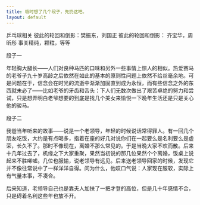 ```yaml
---
title: 临时想了几个段子，先扔这吧。
layout: default
---
```


乒乓球相关
彼此的轮回和倒影：樊振东，刘国正
彼此的轮回和倒影： 齐宝华，周昕彤
事关精纯，颗粒，等等


段子一

年轻胸大腿长——人们对良种马匹的口味和另外一些事情上惊人的相似。热爱赛马的老爷子九十岁高龄之后依然在如此的基本的原则性问题上依然不给丝毫余地。可是问题在于，信念会在时光的流逝中渐渐加固直到成为永恒，而有些信念之外的东西就未必了——比如老爷的牙齿和舌头：下人们无数次做出了艰苦卓绝的努力和尝试，只是想弄明白老爷想要的到底是找几个美女来愉悦一下晚年生活还是只是关心他的骏马。

段子二

我爸当年听来的故事——说是一个老领导，年轻的时候说话常得罪人。有一回几个朋友吃饭，大约是有点喝多，指着在座的好几对说你们在一起要么是名利要么是虚荣，长久不了。那时不像现在，离婚不那么常见的。于是当晚大家不欢而散。后来十几年过去了，机缘之下大家重聚，果然当初说的那几位果然个个离婚，饭桌上说起来不胜唏嘘。几位也服输，说老领导有远见。后来送老领导回家的时候，发现它并不像往常说中了一样洋洋自得。问为什么，他叹口气说：人家现在服软，实际上有气量本事，不凑合。

后来知道，老领导自己也是靠夫人加扶了一把才登的高位，但是几十年感情不合，只是碍着名利这些年也放不开。